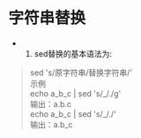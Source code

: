 # 字符串替换
- 1. sed替换的基本语法为:
> sed 's/原字符串/替换字符串/'   
> 示例  
> echo a_b_c | sed 's/\_/./g'  
> 输出：a.b.c  
> echo a_b_c | sed 's/_/./'  
> 输出：a.b_c  
